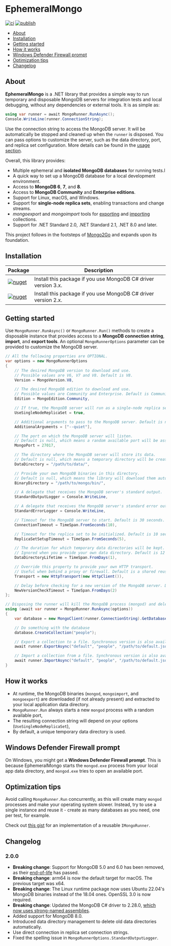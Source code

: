 <!-- omit from toc -->
# EphemeralMongo

[![ci](https://img.shields.io/github/actions/workflow/status/asimmon/ephemeral-mongo/ci.yml?logo=github&label=ci)](https://github.com/asimmon/ephemeral-mongo/actions/workflows/ci.yml)
[![publish](https://img.shields.io/github/actions/workflow/status/asimmon/ephemeral-mongo/release.yml?logo=github&label=release)](https://github.com/asimmon/ephemeral-mongo/actions/workflows/release.yml)

- [About](#about)
- [Installation](#installation)
- [Getting started](#getting-started)
- [How it works](#how-it-works)
- [Windows Defender Firewall prompt](#windows-defender-firewall-prompt)
- [Optimization tips](#optimization-tips)
- [Changelog](#changelog)

## About

**EphemeralMongo** is a .NET library that provides a simple way to run temporary and disposable MongoDB servers for integration tests and local debugging, without any dependencies or external tools. It is as simple as:

```csharp
using var runner = await MongoRunner.RunAsync();
Console.WriteLine(runner.ConnectionString);
```

Use the connection string to access the MongoDB server. It will be automatically be stopped and cleaned up when the `runner` is disposed. You can pass options to customize the server, such as the data directory, port, and replica set configuration. More details can be found in the [usage section](#usage).

Overall, this library provides:
- Multiple ephemeral and **isolated MongoDB databases** for running tests.l
- A quick way to set up a MongoDB database for a local development environment.
- Access to **MongoDB 6**, **7**, and **8**.
- Access to **MongoDB Community** and **Enterprise editions**.
- Support for Linux, macOS, and Windows.
- Support for **single-node replica sets**, enabling transactions and change streams.
- _mongoexport_ and _mongoimport_ tools for [exporting](https://www.mongodb.com/docs/database-tools/mongoexport/) and [importing](https://docs.mongodb.com/database-tools/mongoimport/) collections.
- Support for .NET Standard 2.0, .NET Standard 2.1, .NET 8.0 and later.

This project follows in the footsteps of [Mongo2Go](https://github.com/Mongo2Go/Mongo2Go) and expands upon its foundation.

## Installation

| Package | Description |
| --- | --- |
| [![nuget](https://img.shields.io/nuget/v/EphemeralMongo.svg?logo=nuget)](https://www.nuget.org/packages/EphemeralMongo/) | Install this package if you use MongoDB C# driver version 3.x. |
| [![nuget](https://img.shields.io/nuget/v/EphemeralMongo.v2.svg?logo=nuget)](https://www.nuget.org/packages/EphemeralMongo.v2/) | Install this package if you use MongoDB C# driver version 2.x. |

## Getting started

Use `MongoRunner.RunAsync()` or `MongoRunner.Run()` methods to create a disposable instance that provides access to a **MongoDB connection string**, **import**, and **export tools**. An optional `MongoRunnerOptions` parameter can be provided to customize the MongoDB server.

```csharp
// All the following properties are OPTIONAL.
var options = new MongoRunnerOptions
{
    // The desired MongoDB version to download and use.
    // Possible values are V6, V7 and V8. Default is V8.
    Version = MongoVersion.V8,

    // The desired MongoDB edition to download and use.
    // Possible values are Community and Enterprise. Default is Community.
    Edition = MongoEdition.Community,

    // If true, the MongoDB server will run as a single-node replica set. Default is false.
    UseSingleNodeReplicaSet = true,

    // Additional arguments to pass to the MongoDB server. Default is null.
    AdditionalArguments = ["--quiet"],

    // The port on which the MongoDB server will listen.
    // Default is null, which means a random available port will be assigned.
    MongoPort = 27017,

    // The directory where the MongoDB server will store its data.
    // Default is null, which means a temporary directory will be created.
    DataDirectory = "/path/to/data/",

    // Provide your own MongoDB binaries in this directory.
    // Default is null, which means the library will download them automatically.
    BinaryDirectory = "/path/to/mongo/bin/",

    // A delegate that receives the MongoDB server's standard output.
    StandardOutputLogger = Console.WriteLine,

    // A delegate that receives the MongoDB server's standard error output.
    StandardErrorLogger = Console.WriteLine,

    // Timeout for the MongoDB server to start. Default is 30 seconds.
    ConnectionTimeout = TimeSpan.FromSeconds(10),

    // Timeout for the replica set to be initialized. Default is 10 seconds.
    ReplicaSetSetupTimeout = TimeSpan.FromSeconds(5),

    // The duration for which temporary data directories will be kept.
    // Ignored when you provide your own data directory. Default is 12 hours.
    DataDirectoryLifetime = TimeSpan.FromDays(1),

    // Override this property to provide your own HTTP transport.
    // Useful when behind a proxy or firewall. Default is a shared reusable instance.
    Transport = new HttpTransport(new HttpClient()),

    // Delay before checking for a new version of the MongoDB server. Default is 1 day.
    NewVersionCheckTimeout = TimeSpan.FromDays(2)
};
```

```csharp
// Disposing the runner will kill the MongoDB process (mongod) and delete the associated data directory
using (await var runner = MongoRunner.RunAsync(options))
{
    var database = new MongoClient(runner.ConnectionString).GetDatabase("default");

    // Do something with the database
    database.CreateCollection("people");

    // Export a collection to a file. Synchronous version is also available.
    await runner.ExportAsync("default", "people", "/path/to/default.json");

    // Import a collection from a file. Synchronous version is also available.
    await runner.ImportAsync("default", "people", "/path/to/default.json");
}
```

## How it works

* At runtime, the MongoDB binaries (`mongod`, `mongoimport`, and `mongoexport`) are downloaded (if not already present) and extracted to your local application data directory.
* `MongoRunner.Run` always starts a new `mongod` process with a random available port,
* The resulting connection string will depend on your options (`UseSingleNodeReplicaSet`),
* By default, a unique temporary data directory is used.

## Windows Defender Firewall prompt

On Windows, you might get a **Windows Defender Firewall prompt**.
This is because EphemeralMongo starts the `mongod.exe` process from your local app data directory, and `mongod.exe` tries to open an available port.

## Optimization tips

Avoid calling `MongoRunner.Run` concurrently, as this will create many `mongod` processes and make your operating system slower.
Instead, try to use a single instance and reuse it - create as many databases as you need, one per test, for example.

Check out [this gist](https://gist.github.com/asimmon/612b2d54f1a0d2b4e1115590d456e0be) for an implementation of a reusable `IMongoRunner`.

## Changelog

### 2.0.0

- **Breaking change**: Support for MongoDB 5.0 and 6.0 has been removed, as their [end-of-life](https://www.mongodb.com/legal/support-policy/lifecycles) has passed.
- **Breaking change**: arm64 is now the default target for macOS. The previous target was x64.
- **Breaking change**: The Linux runtime package now uses Ubuntu 22.04's MongoDB binaries instead of the 18.04 ones. OpenSSL 3.0 is now required.
- **Breaking change**: Updated the MongoDB C# driver to 2.28.0, [which now uses strong-named assemblies](https://www.mongodb.com/community/forums/t/net-driver-2-28-0-released/289745).
- Added support for MongoDB 8.0.
- Introduced data directory management to delete old data directories automatically.
- Use direct connection in replica set connection strings.
- Fixed the spelling issue in `MongoRunnerOptions.StandardOutputLogger`.
